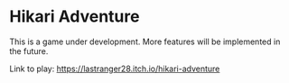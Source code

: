 # Hikari Adventure
 
This is a game under development. More features will be implemented in the future.

Link to play: https://lastranger28.itch.io/hikari-adventure
